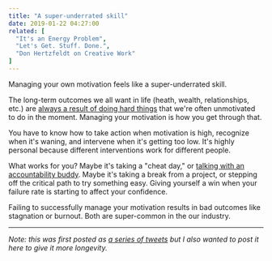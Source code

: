 ```yaml
---
title: "A super-underrated skill"
date: 2019-01-22 04:27:00
related: [
  "It's an Energy Problem",
  "Let's Get. Stuff. Done.",
  "Don Hertzfeldt on Creative Work"
]
---
```


Managing your own motivation feels like a super-underrated skill.

The long-term outcomes we all want in life (heath, wealth, relationships, etc.) are [always a result of doing hard things](https://www.collaborativefund.com/blog/useful-hacks/) that we're often unmotivated to do in the moment. Managing your motivation is how you get through that.

You have to know how to take action when motivation is high, recognize when it's waning, and intervene when it's getting too low. It's highly personal because different interventions work for different people.

What works for you? Maybe it's taking a "cheat day," or [talking with an accountability buddy]({{site.url}}/2016/09/05/lets-get-stuff-done/). Maybe it's taking a break from a project, or stepping off the critical path to try something easy. Giving yourself a win when your failure rate is starting to affect your confidence.

Failing to successfully manage your motivation results in bad outcomes like stagnation or burnout. Both are super-common in the our industry.

<hr class="section-divider" />

_Note: this was first posted as [a series of tweets](https://twitter.com/BryanEBraun/status/1087584462102245376) but I also wanted to post it here to give it more longevity._
